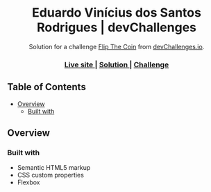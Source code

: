 <h1 align="center">Eduardo Vinícius dos Santos Rodrigues | devChallenges</h1>

<div align="center">
   Solution for a challenge <a href="https://devchallenges.io/challenge/flip-the-coin" target="_blank">Flip The Coin</a> from <a href="http://devchallenges.io" target="_blank">devChallenges.io</a>.
</div>

<div align="center">
  <h3>
    <a href="https://eduardo-vinicius-dos-sr.github.io/Flip-Coin-devchallenges/">
      Live site
    </a>
    <span> | </span>
    <a href="https://devchallenges.io/solution/57812" >
      Solution
    </a>
    <span> | </span>
    <a href="https://devchallenges.io/challenge/flip-the-coin">
      Challenge
    </a>
  </h3>
</div>

<!-- TABLE OF CONTENTS -->

## Table of Contents

- [Overview](#overview)
   - [Built with](#built-with)

<!-- OVERVIEW -->

## Overview

### Built with

- Semantic HTML5 markup
- CSS custom properties
- Flexbox

